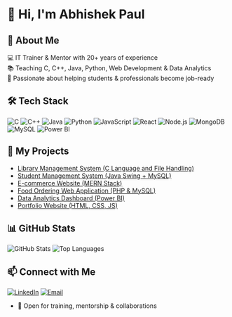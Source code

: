 # 👋 Hi, I'm Abhishek Paul  

## 🚀 About Me  
💻 IT Trainer & Mentor with 20+ years of experience  
📚 Teaching C, C++, Java, Python, Web Development & Data Analytics  
🎯 Passionate about helping students & professionals become job-ready  

## 🛠 Tech Stack  
![C](https://img.shields.io/badge/C-00599C?style=for-the-badge&logo=c&logoColor=white)  ![C++](https://img.shields.io/badge/C++-00599C?style=for-the-badge&logo=c%2B%2B&logoColor=white)  ![Java](https://img.shields.io/badge/Java-ED8B00?style=for-the-badge&logo=java&logoColor=white)  ![Python](https://img.shields.io/badge/Python-3776AB?style=for-the-badge&logo=python&logoColor=white)  ![JavaScript](https://img.shields.io/badge/JavaScript-F7DF1E?style=for-the-badge&logo=javascript&logoColor=black)  ![React](https://img.shields.io/badge/React-20232A?style=for-the-badge&logo=react&logoColor=61DAFB)  ![Node.js](https://img.shields.io/badge/Node.js-43853D?style=for-the-badge&logo=node.js&logoColor=white)  ![MongoDB](https://img.shields.io/badge/MongoDB-4EA94B?style=for-the-badge&logo=mongodb&logoColor=white)  ![MySQL](https://img.shields.io/badge/MySQL-4479A1?style=for-the-badge&logo=mysql&logoColor=white)  ![Power BI](https://img.shields.io/badge/Power%20BI-F2C811?style=for-the-badge&logo=powerbi&logoColor=black)  


## 📂 My Projects
- [Library Management System (C Language and File Handling)](https://github.com/mentorabhishekpaul/library-management-c)
- [Student Management System (Java Swing + MySQL)](https://github.com/mentorabhishekpaul/student-management-swing)  
- [E-commerce Website (MERN Stack)](https://github.com/mentorabhishekpaul/mern-project)
- [Food Ordering Web Application (PHP & MySQL)](https://github.com/mentorabhishekpaul/food-ordering-php)
- [Data Analytics Dashboard (Power BI)](https://github.com/abhishekpaul/sales-dashboard)  
- [Portfolio Website (HTML, CSS, JS)](https://github.com/abhishekpaul/portfolio-site)

## 📊 GitHub Stats
![GitHub Stats](https://github-readme-stats.vercel.app/api?username=mentorabhishekpaul&show_icons=true&theme=radical)  ![Top Languages](https://github-readme-stats.vercel.app/api/top-langs/?username=mentorabhishekpaul&layout=compact&theme=radical)

## 📫 Connect with Me  
[![LinkedIn](https://img.shields.io/badge/LinkedIn-0A66C2?style=for-the-badge&logo=linkedin&logoColor=white)](https://www.linkedin.com/in/abhishek-paul-93180846/)  [![Email](https://img.shields.io/badge/Email-D14836?style=for-the-badge&logo=gmail&logoColor=white)](mailto:abhishekpaul.24@gmail.com)  
- 💼 Open for training, mentorship & collaborations  
